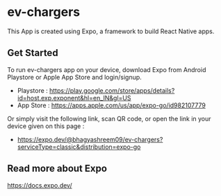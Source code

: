 # ev-chargers

This App is created using Expo, a framework to build React Native apps.


## Get Started

To run ev-chargers app on your device, download Expo from Android Playstore or Apple App Store and login/signup.

- Playstore : https://play.google.com/store/apps/details?id=host.exp.exponent&hl=en_IN&gl=US
- App Store : https://apps.apple.com/us/app/expo-go/id982107779


Or simply visit the following link, scan QR code, or open the link in your device given on this page : 

- https://expo.dev/@bhagyashreem09/ev-chargers?serviceType=classic&distribution=expo-go


## Read more about Expo 

https://docs.expo.dev/
